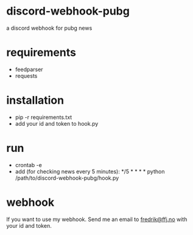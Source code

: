 # discord-webhook-pubg
a discord webhook for pubg news

# requirements
* feedparser
* requests

# installation
* pip -r requirements.txt
* add your id and token to hook.py

# run
* crontab -e
* add (for checking news every 5 minutes):
*/5 * * * * python /path/to/discord-webhook-pubg/hook.py 

# webhook
If you want to use my webhook. Send me an email to fredrik@ffj.no with your id and token. 
